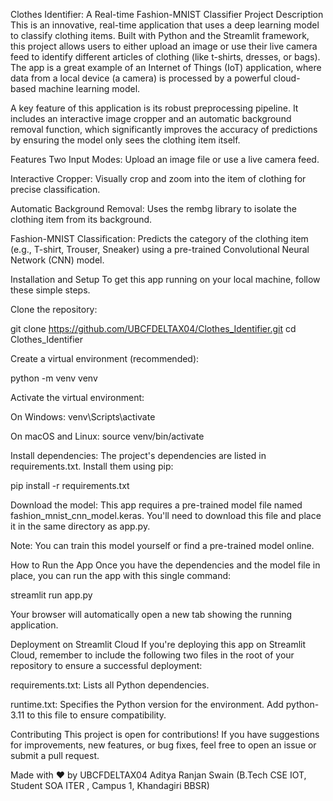 Clothes Identifier: A Real-time Fashion-MNIST Classifier Project Description This is an innovative, real-time application that uses a deep learning model to classify clothing items. Built with Python and the Streamlit framework, this project allows users to either upload an image or use their live camera feed to identify different articles of clothing (like t-shirts, dresses, or bags). The app is a great example of an Internet of Things (IoT) application, where data from a local device (a camera) is processed by a powerful cloud-based machine learning model.

A key feature of this application is its robust preprocessing pipeline. It includes an interactive image cropper and an automatic background removal function, which significantly improves the accuracy of predictions by ensuring the model only sees the clothing item itself.

Features Two Input Modes: Upload an image file or use a live camera feed.

Interactive Cropper: Visually crop and zoom into the item of clothing for precise classification.

Automatic Background Removal: Uses the rembg library to isolate the clothing item from its background.

Fashion-MNIST Classification: Predicts the category of the clothing item (e.g., T-shirt, Trouser, Sneaker) using a pre-trained Convolutional Neural Network (CNN) model.

Installation and Setup To get this app running on your local machine, follow these simple steps.

Clone the repository:

git clone https://github.com/UBCFDELTAX04/Clothes_Identifier.git cd Clothes_Identifier

Create a virtual environment (recommended):

python -m venv venv

Activate the virtual environment:

On Windows: venv\Scripts\activate

On macOS and Linux: source venv/bin/activate

Install dependencies: The project's dependencies are listed in requirements.txt. Install them using pip:

pip install -r requirements.txt

Download the model: This app requires a pre-trained model file named fashion_mnist_cnn_model.keras. You'll need to download this file and place it in the same directory as app.py.

Note: You can train this model yourself or find a pre-trained model online.

How to Run the App Once you have the dependencies and the model file in place, you can run the app with this single command:

streamlit run app.py

Your browser will automatically open a new tab showing the running application.

Deployment on Streamlit Cloud If you're deploying this app on Streamlit Cloud, remember to include the following two files in the root of your repository to ensure a successful deployment:

requirements.txt: Lists all Python dependencies.

runtime.txt: Specifies the Python version for the environment. Add python-3.11 to this file to ensure compatibility.

Contributing This project is open for contributions! If you have suggestions for improvements, new features, or bug fixes, feel free to open an issue or submit a pull request.

Made with ❤️ by UBCFDELTAX04
Aditya Ranjan Swain (B.Tech CSE IOT, Student SOA ITER , Campus 1, Khandagiri BBSR)

